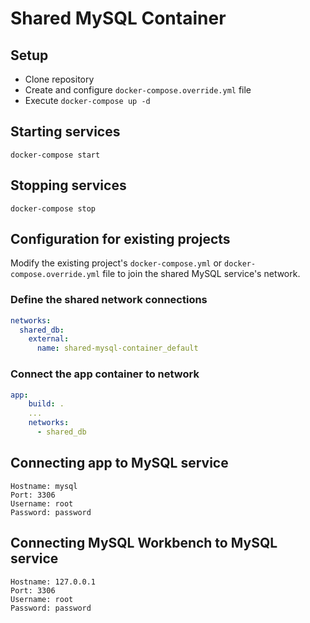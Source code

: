 # Shared MySQL Container

## Setup
- Clone repository
- Create and configure `docker-compose.override.yml` file
- Execute `docker-compose up -d`

## Starting services
`docker-compose start`

## Stopping services
`docker-compose stop`

## Configuration for existing projects

Modify the existing project's `docker-compose.yml` or `docker-compose.override.yml` file to join the shared MySQL service's network.

### Define the shared network connections
``` yml
networks:
  shared_db:
    external:
      name: shared-mysql-container_default
```

### Connect the app container to network
``` yml
app:
    build: .
    ...
    networks:
      - shared_db
```

## Connecting app to MySQL service

```
Hostname: mysql
Port: 3306
Username: root
Password: password
```

## Connecting MySQL Workbench to MySQL service

```
Hostname: 127.0.0.1
Port: 3306
Username: root
Password: password
```
